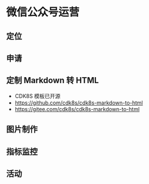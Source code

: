 
# 微信公众号运营


## 定位

## 申请


## 定制 Markdown 转 HTML

- CDK8S 模板已开源
- <https://github.com/cdk8s/cdk8s-markdown-to-html>
- <https://gitee.com/cdk8s/cdk8s-markdown-to-html>

## 图片制作



## 指标监控



## 活动















